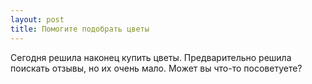 ```yaml
---
layout: post 
title: Помогите подобрать цветы 
--- 
```

Сегодня решила наконец купить цветы. Предварительно решила поискать отзывы, но их очень мало. Может вы что-то посоветуете?